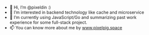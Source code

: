 - 👋 Hi, I’m @pixeldin  :)
- 👀 I’m interested in backend technology like cache and microservice 
- 🌱 I’m currently using JavaScript/Go and summarizing past work experience for some full-stack project.
- 📫 You can know more about me by www.pixelpig.space

<!---
pixeldin/pixeldin is a ✨ special ✨ repository because its `README.md` (this file) appears on your GitHub profile.
You can click the Preview link to take a look at your changes.
--->
